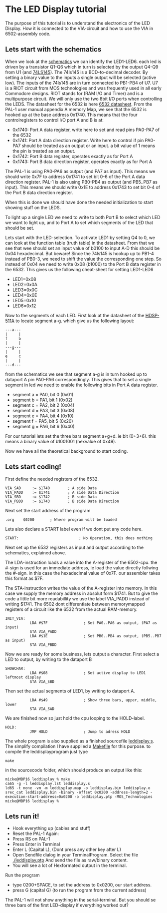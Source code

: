 # The LED Display tutorial

The purpose of this tutorial is to understand the electronics of the LED Display. How it is connected to the VIA-circuit and how to use the VIA in 6502-assembly code.

## Lets start with the schematics
When we look at the [schematics](../datasheets/PAL1_schematic.pdf) we can identify the LED1-LED6. each led is driven by a transistor Q1-Q6 which in turn is selected by the output Q4-Q9 from U1 (and [74LS145](../datasheets/sn74ls145.pdf)).
The 74ls145 is a BCD-to-decimal decoder. By setting a binary value to the inputs a single output will be selected (active low). The inputs of the 74ls145 are in turn connected to PB1-PB4 of U7. U7 is a RIOT circuit from MOS technologies and was frequently used in all early Commodore designs. RIOT stands for (RAM I/O and Timer) and is a multipurpose circuit. We will only use the two 8bit I/O ports when controlling the LEDS.
The datasheet for the 6532 is here [6532 datasheet](../datasheets/mos_6532_riot_preliminary_feb_1977.pdf). From the PAL-1 user manual appendix A memory Map, we see that the 6532 is hooked up at the base address 0x1740. This means that the four controlregisters to control I/O port A and B is at:

* 0x1740: Port A data register, write here to set and read pins PA0-PA7 of the 6532
* 0x1741: Port A data direction register. Write here to control if pin PA0-PA7 should be treated as an output or an input. a bit value of 1 means the pin is treated as an output.
* 0x1742: Port B data register, operates exactly as for Port A
* 0x1743: Port B data direction register, operates exactly as for Port A

The PAL-1 is using PA0-PA6 as output (and PA7 as input). This means we should write 0x7F to address 0x1741 to set bit 0-6 of the Port A data direction register.
PAL-1 is also using PB0-PB4 as output (and PB5..PB7 as input). This means we should write 0x1E to address 0x1743 to set bit 0-4 of the Port B data direction register.

When this is done we should have done the needed initialization to start showing stuff on the LEDS. 

To light up a single LED we need to write to both Port B to select which LED we want to light up, and to Port A to set which segments of the LED that should be set.

Lets start with the LED-selection.
To activate LED1 by setting Q4 to 0, we can look at the function table (truth table) in the datasheet. From that we see that wee should set an input value of b0100 to input A-D this should be 0x04 hexadecimal. But beware! Since the 74ls145 is hookup up to PB1-4 instead of PB0-3, we need to shift the value the corresponding one step. So instead of 0x04 we need to write 0x08 (b1000) to the Port B data register in the 6532.
This gives us the following cheat-sheet for setting LED1-LED6
* LED1=0x08
* LED2=0x0A
* LED3=0x0C
* LED4=0x0E
* LED5=0x10
* LED6=0x12

Now to the segments of each LED.
First look at the datasheet of the [HDSP-511A](../datasheets/hdsp511x.pdf) to locate segment a-g. which give us the following layout:

    ---a---
    |     |
    f     b
    |     |
    ---g---
    |     |
    e     c
    |     |
    ---d---

from the schematics we see that segment a-g is in turn hooked up to dataport A pin PA0-PA6 correspondingly. This gives that to set a single segment in led we need to enable the following bits in Port A data register.

* segment a = PA0, bit 0 (0x01)
* segment b = PA1, bit 1 (0x02)
* segment c = PA2, bit 2 (0x04)
* segment d = PA3, bit 3 (0x08)
* segment e = PA4, bit 4 (0x10)
* segment f = PA5, bit 5 (0x20)
* segment g = PA6, bit 6 (0x40)
 
For our tutorial lets set the three bars segment a+g+d. ie bit (0+3+6). this means a binary value of b1001001 (hexvalue of 0x49).

Now we have all the theoretical background to start coding.  

## Lets start coding!

First define the needed registers of the 6532.

    VIA_SAD	    := $1740		; A side Data
    VIA_PADD    := $1741		; A side Data Direction
    VIA_SBD	    := $1742		; B side Data
    VIA_PBDD    := $1743		; B side Data Direction

Next set the start address of the program

    .org	$0200		; Where program will be loaded

Lets also declare a START label even if we dont put any code here.

    START:                           ; No Operation, this does nothing

Next set up the 6532 registers as input and output according to the schematics, explained above.

The LDA-instruction loads a value into the A-register of the 6502-cpu. the #-sign is used for an immediate address, ie load the value directly follwing the #-sign. in this case the hexadecimal value of 0x7F. our assembler takes this format as $7F.

The STA-instruction writes the value of the A-register into memory. In this case we supply the memory address in absolut form $1741. But to give the code a little bit more readabillity we use the label VIA_PADD instead of writing \$1741. The 6502 dont differentiate between memorymapped registers of a circuit like the 6532 from the actual RAM-memory.

    INIT_VIA:
               LDA #$7F                ; Set PA0..PA6 as output, (PA7 as input)
               STA VIA_PADD
               LDA #$1E                ; Set PB0..PB4 as output, (PB5..PB7 as input)
               STA VIA_PBDD

Now we are ready for some business, lets output a character. First select a LED to output, by writing to the dataport B 

    SHOWCHAR:
               LDA #$08                ; Set active display to LED1 leftmost display
               STA VIA_SBD

Then set the actual segments of LED1, by writing to dataport A.

               LDA #$49                ; Show three bars, upper, middle, lower
               STA VIA_SAD     

We are finished now so just hold the cpu looping to the HOLD-label.

    HOLD:
               JMP HOLD                ; Jump to adress HOLD

The whole program is also supplied as a finished sourcefile [leddisplay.s](./leddisplay.s). The simplify compilation I have supplied a [Makefile](./Makefile) for this purpose. to compile the leddisplayprogram just type

    make

in the sourcecode folder, which should produce an output like this:

    micke@MBP16 leddisplay % make
    ca65 -g -l leddisplay.lst leddisplay.s
    ld65 -t none -vm -m leddisplay.map -o leddisplay.bin leddisplay.o
    srec_cat leddisplay.bin -binary -offset 0x0200 -address-length=2 -execution-start-address=0x0200 -o leddisplay.ptp -MOS_Technologies
    micke@MBP16 leddisplay %


## Lets run it!
* Hook everything up (cables and stuff)
* Reset the PAL-1 Again:
* Press RS on PAL-1
* Press Enter in Terminal
* Enter L (Capital L), (Dont press any other key after L)
* Open Sendfile dialog in your TerminalProgram. Select the file [./leddisplay.ptp](./leddisplay.ptp)
  And send the file as raw/binary content.
* You will see a lot of Hexformated output in the terminal.

Run the program
* type 0200+SPACE, to set the address to 0x0200, our start address.
* press G (capital G) (to run the program from the current address)

The PAL-1 will not show anything in the serial-terminal. But you should se three bars of the first LED-display if everything worked out?

